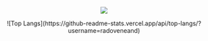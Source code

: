 
<p align="center">
  <a href="https://github.com/radoveneanuvlad">
    <img src="https://discord.c99.nl/widget/theme-4/222681758875910145.png"/>
     </a>
</p>

<p align="center">
  ![Top Langs](https://github-readme-stats.vercel.app/api/top-langs/?username=radoveneand)
</p>